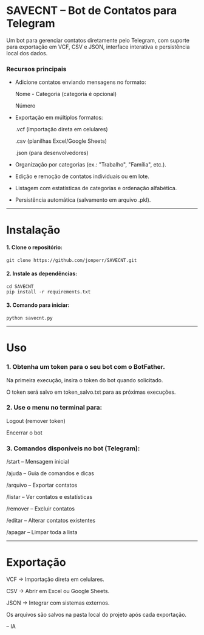 # SAVECNT – Bot de Contatos para Telegram

Um bot para gerenciar contatos diretamente pelo Telegram, com suporte para exportação em VCF, CSV e JSON, interface interativa e persistência local dos dados.

### Recursos principais

- Adicione contatos enviando mensagens no formato:

  Nome - Categoria (categoria é opcional)

  Número

- Exportação em múltiplos formatos:

  .vcf (importação direta em celulares)

  .csv (planilhas Excel/Google Sheets)

  .json (para desenvolvedores)


- Organização por categorias (ex.: "Trabalho", "Família", etc.).

- Edição e remoção de contatos individuais ou em lote.

- Listagem com estatísticas de categorias e ordenação alfabética.

- Persistência automática (salvamento em arquivo .pkl).



---

# Instalação

#### 1. Clone o repositório:

```
git clone https://github.com/jonperr/SAVECNT.git
```


#### 2. Instale as dependências:

```
cd SAVECNT
pip install -r requirements.txt
```


#### 3. Comando para iniciar:

```
python savecnt.py
```


---

# Uso

### 1. Obtenha um token para o seu bot com o BotFather.

Na primeira execução, insira o token do bot quando solicitado.

O token será salvo em token_salvo.txt para as próximas execuções.



### 2. Use o menu no terminal para:

Logout (remover token)

Encerrar o bot



### 3. Comandos disponíveis no bot (Telegram):

/start – Mensagem inicial

/ajuda – Guia de comandos e dicas

/arquivo – Exportar contatos

/listar – Ver contatos e estatísticas

/remover – Excluir contatos

/editar – Alterar contatos existentes

/apagar – Limpar toda a lista





---

# Exportação

VCF → Importação direta em celulares.

CSV → Abrir em Excel ou Google Sheets.

JSON → Integrar com sistemas externos.


Os arquivos são salvos na pasta local do projeto após cada exportação.




– IA